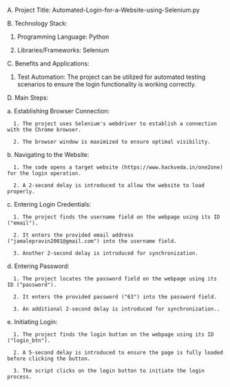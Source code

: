 A. Project Title: Automated-Login-for-a-Website-using-Selenium.py


B. Technology Stack:

   1. Programming Language: Python

   2. Libraries/Frameworks: Selenium


C. Benefits and Applications:

   1. Test Automation: The project can be utilized for automated testing scenarios to ensure the login functionality is working correctly.


D. Main Steps:

   a. Establishing Browser Connection:

      1. The project uses Selenium's webdriver to establish a connection with the Chrome browser.

      2. The browser window is maximized to ensure optimal visibility.

   b. Navigating to the Website:

      1. The code opens a target website (https://www.hackveda.in/one2one) for the login operation.

      2. A 2-second delay is introduced to allow the website to load properly.

   c. Entering Login Credentials:

      1. The project finds the username field on the webpage using its ID ("email").

      2. It enters the provided email address ("jamalepravin2001@gmail.com") into the username field.

      3. Another 2-second delay is introduced for synchronization.

   d. Entering Password:

      1. The project locates the password field on the webpage using its ID ("password").

      2. It enters the provided password ("63") into the password field.

      3. An additional 2-second delay is introduced for synchronization..

   e. Initiating Login:

      1. The project finds the login button on the webpage using its ID ("login_btn").

      2. A 5-second delay is introduced to ensure the page is fully loaded before clicking the button.

      3. The script clicks on the login button to initiate the login process.

      
      

